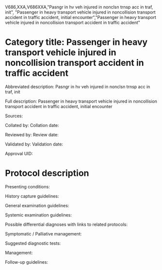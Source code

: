 V686,XXA,V686XXA,"Pasngr in hv veh injured in nonclsn trnsp acc in traf, init", "Passenger in heavy transport vehicle injured in noncollision transport accident in traffic accident, initial encounter","Passenger in heavy transport vehicle injured in noncollision transport accident in traffic accident"
# Category title: Passenger in heavy transport vehicle injured in noncollision transport accident in traffic accident

Abbreviated description: Pasngr in hv veh injured in nonclsn trnsp acc in traf, init

Full description: Passenger in heavy transport vehicle injured in noncollision transport accident in traffic accident, initial encounter

Sources:

Collated by:
Collation date:

Reviewed by:
Review date:

Validated by:
Validation date:

Approval UID:

# Protocol description

Presenting conditions:

History capture guidelines:

General examination guidelines:

Systemic examination guidelines:

Possible differential diagnoses with links to related protocols:

Symptomatic / Palliative management:

Suggested diagnostic tests:

Management:

Follow-up guidelines:
